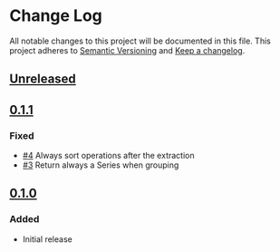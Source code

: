 # Change Log
All notable changes to this project will be documented in this file.
This project adheres to [Semantic Versioning](http://semver.org/) and [Keep a changelog](https://github.com/olivierlacan/keep-a-changelog).

## [Unreleased](https://github.com/blalop/my-year-in-bbva/tree/main)

## [0.1.1](https://github.com/idealista/my-year-in-bbva/tree/0.1.1)
### Fixed
- [#4](https://github.com/blalop/home-playbooks/issues/4) Always sort operations after the extraction
- [#3](https://github.com/blalop/home-playbooks/issues/3) Return always a Series when grouping

## [0.1.0](https://github.com/idealista/my-year-in-bbva/tree/0.1.0)
### Added
- Initial release
